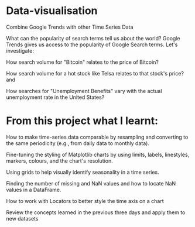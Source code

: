 # Data-visualisation
Combine Google Trends with other Time Series Data

What can the popularity of search terms tell us about the world? Google Trends gives us access to the popularity of Google Search terms. Let's investigate:

How search volume for "Bitcoin" relates to the price of Bitcoin?

How search volume for a hot stock like Telsa relates to that stock's price? and

How searches for "Unemployment Benefits" vary with the actual unemployment rate in the United States?

# From this project what I learnt:

How to make time-series data comparable by resampling and converting to the same periodicity (e.g., from daily data to monthly data).

Fine-tuning the styling of Matplotlib charts by using limits, labels, linestyles, markers, colours, and the chart's resolution.

Using grids to help visually identify seasonality in a time series.

Finding the number of missing and NaN values and how to locate NaN values in a DataFrame.

How to work with Locators to better style the time axis on a chart

Review the concepts learned in the previous three days and apply them to new datasets

